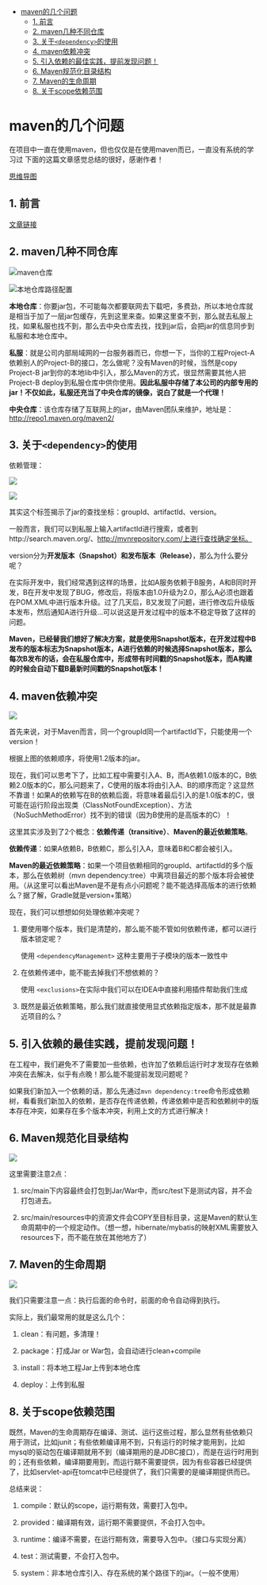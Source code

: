 - [maven的几个问题](#maven的几个问题)
  - [1. 前言](#1-前言)
  - [2. maven几种不同仓库](#2-maven几种不同仓库)
  - [3. 关于`<dependency>`的使用](#3-关于dependency的使用)
  - [4. maven依赖冲突](#4-maven依赖冲突)
  - [5. 引入依赖的最佳实践，提前发现问题！](#5-引入依赖的最佳实践提前发现问题)
  - [6. Maven规范化目录结构](#6-maven规范化目录结构)
  - [7. Maven的生命周期](#7-maven的生命周期)
  - [8. 关于scope依赖范围](#8-关于scope依赖范围)


# maven的几个问题

在项目中一直在使用maven，但也仅仅是在使用maven而已，一直没有系统的学习过
下面的这篇文章感觉总结的很好，感谢作者！

[思维导图](maven-思维导图.html)

## 1. 前言
[文章链接](http://mp.weixin.qq.com/s?__biz=MzA3MTUzOTcxOQ==&mid=2452978987&idx=2&sn=691732fb325297037f90768e127d694f&chksm=88edd043bf9a5955852b5bbb0fb64ebef216d50f223ae3c4b2f94e245a12175c8b4b24a1491f&mpshare=1&scene=24&srcid=0107pa1UrsLKOVw1RD92UDkf&sharer_sharetime=1609995631593&sharer_shareid=bc983659acc1a42bc2c798fe4da38299#rd)
## 2. maven几种不同仓库

![maven仓库](./images/maven仓库.jpg)

![本地仓库路径配置](./images/本地仓库路径.png)

**本地仓库**：你要jar包，不可能每次都要联网去下载吧，多费劲，所以本地仓库就是相当于加了一层jar包缓存，先到这里来查。如果这里查不到，那么就去私服上找，如果私服也找不到，那么去中央仓库去找，找到jar后，会把jar的信息同步到私服和本地仓库中。

**私服**：就是公司内部局域网的一台服务器而已，你想一下，当你的工程Project-A依赖别人的Project-B的接口，怎么做呢？没有Maven的时候，当然是copy Project-B jar到你的本地lib中引入，那么Maven的方式，很显然需要其他人把Project-B deploy到私服仓库中供你使用。**因此私服中存储了本公司的内部专用的jar！不仅如此，私服还充当了中央仓库的镜像，说白了就是一个代理！**

**中央仓库**：该仓库存储了互联网上的jar，由Maven团队来维护，地址是：http://repo1.maven.org/maven2/

## 3. 关于`<dependency>`的使用

依赖管理：

![](./images/3.png)

![](./images/4.png)

其实这个标签揭示了jar的查找坐标：groupId、artifactId、version。

一般而言，我们可以到私服上输入artifactId进行搜索，或者到http://search.maven.org/、http://mvnrepository.com/上进行查找确定坐标。

version分为**开发版本（Snapshot）**和**发布版本（Release）**，那么为什么要分呢？

在实际开发中，我们经常遇到这样的场景，比如A服务依赖于B服务，A和B同时开发，B在开发中发现了BUG，修改后，将版本由1.0升级为2.0，那么A必须也跟着在POM.XML中进行版本升级。过了几天后，B又发现了问题，进行修改后升级版本发布，然后通知A进行升级...可以说这是开发过程中的版本不稳定导致了这样的问题。

**Maven，已经替我们想好了解决方案，就是使用Snapshot版本，在开发过程中B发布的版本标志为Snapshot版本，A进行依赖的时候选择Snapshot版本，那么每次B发布的话，会在私服仓库中，形成带有时间戳的Snapshot版本，而A构建的时候会自动下载B最新时间戳的Snapshot版本！**

## 4. maven依赖冲突

![](./images/5.png)

首先来说，对于Maven而言，同一个groupId同一个artifactId下，只能使用一个version！

根据上图的依赖顺序，将使用1.2版本的jar。

现在，我们可以思考下了，比如工程中需要引入A、B，而A依赖1.0版本的C，B依赖2.0版本的C，那么问题来了，C使用的版本将由引入A、B的顺序而定？这显然不靠谱！如果A的依赖写在B的依赖后面，将意味着最后引入的是1.0版本的C，很可能在运行阶段出现类（ClassNotFoundException）、方法（NoSuchMethodError）找不到的错误（因为B使用的是高版本的C）！

这里其实涉及到了2个概念：**依赖传递（transitive）**、**Maven的最近依赖策略**。

**依赖传递**：如果A依赖B，B依赖C，那么引入A，意味着B和C都会被引入。

**Maven的最近依赖策略**：如果一个项目依赖相同的groupId、artifactId的多个版本，那么在依赖树（mvn dependency:tree）中离项目最近的那个版本将会被使用。（从这里可以看出Maven是不是有点小问题呢？能不能选择高版本的进行依赖么？据了解，Gradle就是version+策略）

现在，我们可以想想如何处理依赖冲突呢？

1. 要使用哪个版本，我们是清楚的，那么能不能不管如何依赖传递，都可以进行版本锁定呢？

    使用 `<dependencyManagement>` 这种主要用于子模块的版本一致性中

2. 在依赖传递中，能不能去掉我们不想依赖的？

    使用 `<exclusions>`在实际中我们可以在IDEA中直接利用插件帮助我们生成

3. 既然是最近依赖策略，那么我们就直接使用显式依赖指定版本，那不就是最靠近项目的么？

## 5. 引入依赖的最佳实践，提前发现问题！

在工程中，我们避免不了需要加一些依赖，也许加了依赖后运行时才发现存在依赖冲突在去解决，似乎有点晚！那么能不能提前发现问题呢？

如果我们新加入一个依赖的话，那么先通过`mvn dependency:tree`命令形成依赖树，看看我们新加入的依赖，是否存在传递依赖，传递依赖中是否和依赖树中的版本存在冲突，如果存在多个版本冲突，利用上文的方式进行解决！

## 6. Maven规范化目录结构

![](./images/6.png)

这里需要注意2点：

1. src/main下内容最终会打包到Jar/War中，而src/test下是测试内容，并不会打包进去。

2. src/main/resources中的资源文件会COPY至目标目录，这是Maven的默认生命周期中的一个规定动作。（想一想，hibernate/mybatis的映射XML需要放入resources下，而不能在放在其他地方了）

## 7. Maven的生命周期

![](./images/7.png)

我们只需要注意一点：执行后面的命令时，前面的命令自动得到执行。

实际上，我们最常用的就是这么几个：

1. clean：有问题，多清理！

2. package：打成Jar or War包，会自动进行clean+compile

3. install：将本地工程Jar上传到本地仓库

4. deploy：上传到私服

## 8. 关于scope依赖范围

既然，Maven的生命周期存在编译、测试、运行这些过程，那么显然有些依赖只用于测试，比如junit；有些依赖编译用不到，只有运行的时候才能用到，比如mysql的驱动包在编译期就用不到（编译期用的是JDBC接口），而是在运行时用到的；还有些依赖，编译期要用到，而运行期不需要提供，因为有些容器已经提供了，比如servlet-api在tomcat中已经提供了，我们只需要的是编译期提供而已。

总结来说：

1. compile：默认的scope，运行期有效，需要打入包中。

2. provided：编译期有效，运行期不需要提供，不会打入包中。

3. runtime：编译不需要，在运行期有效，需要导入包中。（接口与实现分离）

4. test：测试需要，不会打入包中。

5. system：非本地仓库引入、存在系统的某个路径下的jar。（一般不使用）